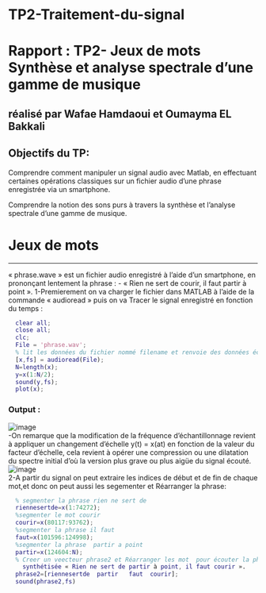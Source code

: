 # TP2-Traitement-du-signal
# Rapport : TP2- Jeux de mots Synthèse et analyse spectrale d’une gamme de musique

## réalisé par Wafae Hamdaoui et Oumayma EL Bakkali

## Objectifs du TP:
 Comprendre comment manipuler un signal audio avec Matlab, en effectuant 
certaines opérations classiques sur un fichier audio d’une phrase enregistrée via 
un smartphone.<br/>

 Comprendre la notion des sons purs à travers la synthèse et l’analyse spectrale 
d’une gamme de musique.<br/>
# Jeux de mots
-------------------------------------------------------------------
« phrase.wave » est un fichier audio enregistré à l’aide d’un smartphone, en 
prononçant lentement la phrase : 
         - « Rien ne sert de courir, il faut partir à point ».
  1-Premierement on va charger le fichier  dans MATLAB à l’aide de la commande « audioread » puis on va Tracer le signal enregistré en fonction du temps :
 ```Matlab
   clear all;
   close all;
   clc;
   File = 'phrase.wav';
   % lit les données du fichier nommé filename et renvoie des données échantillonnées,x, et le fréquence dléchantillonnage pour ces données, Fs.
   [x,fs] = audioread(File);
   N=length(x);
   y=x(1:N/2);
   sound(y,fs);
   plot(x);
 ```
 ### Output :
![image](https://user-images.githubusercontent.com/93142901/151712108-29a3e6a3-e190-412f-ab6d-8c683304daec.png)<br/>
-On remarque que la modification de la fréquence d’échantillonnage revient à appliquer 
un changement d’échelle y(t) = x(at) en fonction de la valeur du facteur d’échelle, cela 
revient à opérer une compression ou une dilatation du spectre initial d’où la version 
plus grave ou plus aigüe du signal écouté.
![image](https://user-images.githubusercontent.com/93142901/151712601-c72497f0-5e3d-4a22-b4e1-c0978b9264b7.png)<br/>
2-A partir du signal on peut extraire les indices de début et de fin de chaque mot,et donc on peut aussi les segementer et  Réarranger la phrase:
```Matlab
  % segmenter la phrase rien ne sert de
  riennesertde=x(1:74272);
  %segmenter le mot courir 
  courir=x(80117:93762);
  %segmenter la phrase il faut
  faut=x(101596:124998);
  %segmenter la phrase  partir a point
  partir=x(124604:N);
  % Creer un veecteur phrase2 et Réarranger les mot  pour écouter la phrase 
    synthétisée « Rien ne sert de partir à point, il faut courir ».
  phrase2=[riennesertde  partir   faut  courir];
  sound(phrase2,fs)
```



